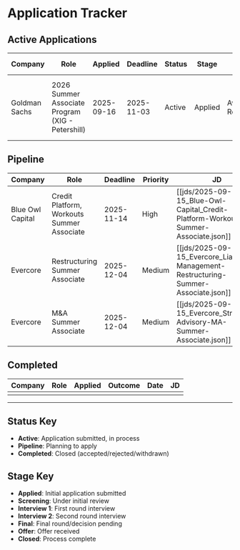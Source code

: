 # Application Tracker

## Active Applications

| Company | Role | Applied | Deadline | Status | Stage | Next Step | JD |
|---------|------|---------|----------|--------|-------|-----------|-----|
| Goldman Sachs | 2026 Summer Associate Program (XIG - Petershill) | 2025-09-16 | 2025-11-03 | Active | Applied | Awaiting Response | [[jds/2025-10-29_Goldman-Sachs_2026-Summer-Associate-Program.json]] |

## Pipeline

| Company | Role | Deadline | Priority | JD |
|---------|------|----------|----------|-----|
| Blue Owl Capital | Credit Platform, Workouts Summer Associate | 2025-11-14 | High | [[jds/2025-09-15_Blue-Owl-Capital_Credit-Platform-Workouts-Summer-Associate.json]] |
| Evercore | Restructuring Summer Associate | 2025-12-04 | Medium | [[jds/2025-09-15_Evercore_Liability-Management-Restructuring-Summer-Associate.json]] |
| Evercore | M&A Summer Associate | 2025-12-04 | Medium | [[jds/2025-09-15_Evercore_Strategic-Advisory-MA-Summer-Associate.json]] |

## Completed

| Company | Role | Applied | Outcome | Date | JD |
|---------|------|---------|---------|------|-----|
| | | | | | |

---

## Status Key
- **Active**: Application submitted, in process
- **Pipeline**: Planning to apply
- **Completed**: Closed (accepted/rejected/withdrawn)

## Stage Key
- **Applied**: Initial application submitted
- **Screening**: Under initial review
- **Interview 1**: First round interview
- **Interview 2**: Second round interview
- **Final**: Final round/decision pending
- **Offer**: Offer received
- **Closed**: Process complete
